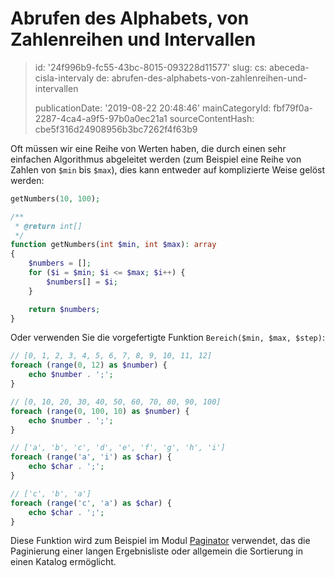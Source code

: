 Abrufen des Alphabets, von Zahlenreihen und Intervallen
=======================================================

> id: '24f996b9-fc55-43bc-8015-093228d11577'
> slug:
> 	cs: abeceda-cisla-intervaly
> 	de: abrufen-des-alphabets-von-zahlenreihen-und-intervallen
> 
> publicationDate: '2019-08-22 20:48:46'
> mainCategoryId: fbf79f0a-2287-4ca4-a9f5-97b0a0ec21a1
> sourceContentHash: cbe5f316d24908956b3bc7262f4f63b9

Oft müssen wir eine Reihe von Werten haben, die durch einen sehr einfachen Algorithmus abgeleitet werden (zum Beispiel eine Reihe von Zahlen von `$min` bis `$max`), dies kann entweder auf komplizierte Weise gelöst werden:

```php
getNumbers(10, 100);

/**
 * @return int[]
 */
function getNumbers(int $min, int $max): array
{
	$numbers = [];
	for ($i = $min; $i <= $max; $i++) {
		$numbers[] = $i;
	}

	return $numbers;
}
```

Oder verwenden Sie die vorgefertigte Funktion `Bereich($min, $max, $step)`:

```php
// [0, 1, 2, 3, 4, 5, 6, 7, 8, 9, 10, 11, 12]
foreach (range(0, 12) as $number) {
	echo $number . ';';
}

// [0, 10, 20, 30, 40, 50, 60, 70, 80, 90, 100]
foreach (range(0, 100, 10) as $number) {
	echo $number . ';';
}

// ['a', 'b', 'c', 'd', 'e', 'f', 'g', 'h', 'i']
foreach (range('a', 'i') as $char) {
	echo $char . ';';
}

// ['c', 'b', 'a']
foreach (range('c', 'a') as $char) {
	echo $char . ';';
}
```

Diese Funktion wird zum Beispiel im Modul <a href="/paginator">Paginator</a> verwendet, das die Paginierung einer langen Ergebnisliste oder allgemein die Sortierung in einen Katalog ermöglicht.
